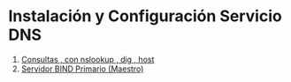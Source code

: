 # Instalación y Configuración Servicio DNS
1. [Consultas , con nslookup , dig , host](./1_consultas_dns.md)
1. [Servidor BIND Primario (Maestro)](./2_servidor_bind9_primario.md)

